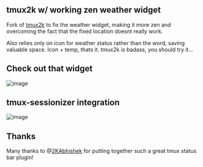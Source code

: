 ## tmux2k w/ working zen weather widget
<p>Fork of <a href="https://2kabhishek.github.io/tmux2k">tmux2k</a> to fix the weather widget, making it more zen and overcoming the fact that the fixed location doesnt really work.</p>
<p>Also relies only on icon for weather status rather than the word, saving valuable space.   Icon + temp, thats it.  tmux2k is badass, you should try it...</p>

## Check out that widget
![image](https://github.com/samjcombs/tmux2k/assets/104232548/c2bdd0cb-59d4-4548-aecd-abd58299b849)  

## tmux-sessionizer integration
![image](https://github.com/samjcombs/tmux2k/assets/104232548/fc89209d-aad6-425b-9274-da421210055d)


## Thanks
Many thanks to @[2KAbhishek](https://github.com/2KAbhishek/) for putting together such a great tmux status bar plugin!

